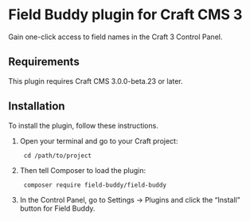 # Field Buddy plugin for Craft CMS 3

Gain one-click access to field names in the Craft 3 Control Panel.

## Requirements

This plugin requires Craft CMS 3.0.0-beta.23 or later.

## Installation

To install the plugin, follow these instructions.

1. Open your terminal and go to your Craft project:

        cd /path/to/project

2. Then tell Composer to load the plugin:

        composer require field-buddy/field-buddy

3. In the Control Panel, go to Settings → Plugins and click the “Install” button for Field Buddy.
